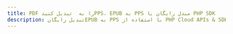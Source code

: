 ---title: PDF را به  تبدیل کنیدPPS، EPUB به PPS مبدل رایگان یا PHP SDKdescription: تبدیل رایگانEPUB به PPS با استفاده از PHP Cloud APIs & SDK همچنین اسناد PDF را در Cloud ایجاد، ویرایش و رندر کنید.---